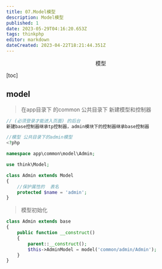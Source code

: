 ```yaml
---
title: 07.Model模型
description: Model模型
published: 1
date: 2023-05-29T04:16:20.653Z
tags: thinkphp
editor: markdown
dateCreated: 2023-04-22T18:21:44.351Z
---
```


<center>模型</center>

[toc]

## model

> 在app目录下 的common 公共目录下   新建模型和控制器

```php
// (必须登录才能进入页面) 的后台  
新建base控制器继承tp控制器，admin模块下的控制器继承base控制器

//模型 公共目录下的admin模型
<?php 

namespace app\common\model\Admin;

use think\Model;

class Admin extends Model
{   
    //保护属性的  表名
    protected $name = 'admin';
}
```

> 模型初始化

```php
class Admin extends base
{
    public function __construct()
    {
        parent::__construct();
        $this->AdminModel = model('common/admin/Admin');
    }
}
```









